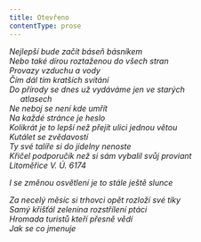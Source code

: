 ```yaml
---
title: Otevřeno
contentType: prose
---
```


<section>

_Nejlepší bude začít báseň básníkem  
Nebo také dírou roztaženou do všech stran  
Provazy vzduchu a vody  
Čím dál tím kratších svítání  
Do přírody se dnes už vydáváme jen ve starých  
     atlasech  
Ne neboj se není kde umřít  
Na každé stránce je heslo  
Kolikrát je to lepší než přejít ulici jednou větou  
Kutálet se zvědavostí  
Ty své talíře si do jídelny nenoste  
Křičel podporučík než si sám vybalil svůj proviant  
Litoměřice V. Ú. 6174_

</section>

<section>

_I se změnou osvětlení je to stále ještě slunce_

</section>

<section>

_Za necelý měsíc si trhovci opět rozloží své tiky  
Samý křišťál zelenina rozstřílení ptáci  
Hromada turistů kteří přesně vědí  
Jak se co jmenuje_

</section>
